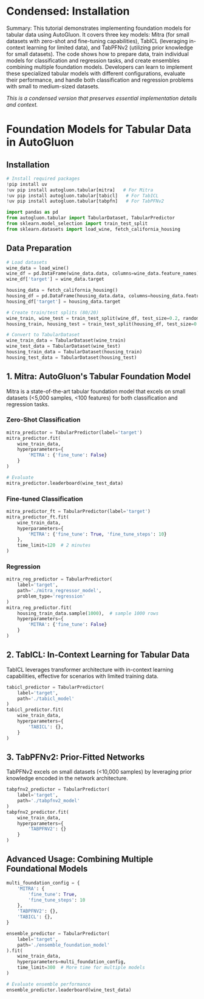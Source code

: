 # Condensed: Installation

Summary: This tutorial demonstrates implementing foundation models for tabular data using AutoGluon. It covers three key models: Mitra (for small datasets with zero-shot and fine-tuning capabilities), TabICL (leveraging in-context learning for limited data), and TabPFNv2 (utilizing prior knowledge for small datasets). The code shows how to prepare data, train individual models for classification and regression tasks, and create ensembles combining multiple foundation models. Developers can learn to implement these specialized tabular models with different configurations, evaluate their performance, and handle both classification and regression problems with small to medium-sized datasets.

*This is a condensed version that preserves essential implementation details and context.*

# Foundation Models for Tabular Data in AutoGluon

## Installation

```python
# Install required packages
!pip install uv
!uv pip install autogluon.tabular[mitra]   # For Mitra
!uv pip install autogluon.tabular[tabicl]   # For TabICL
!uv pip install autogluon.tabular[tabpfn]   # For TabPFNv2

import pandas as pd
from autogluon.tabular import TabularDataset, TabularPredictor
from sklearn.model_selection import train_test_split
from sklearn.datasets import load_wine, fetch_california_housing
```

## Data Preparation

```python
# Load datasets
wine_data = load_wine()
wine_df = pd.DataFrame(wine_data.data, columns=wine_data.feature_names)
wine_df['target'] = wine_data.target

housing_data = fetch_california_housing()
housing_df = pd.DataFrame(housing_data.data, columns=housing_data.feature_names)
housing_df['target'] = housing_data.target

# Create train/test splits (80/20)
wine_train, wine_test = train_test_split(wine_df, test_size=0.2, random_state=42, stratify=wine_df['target'])
housing_train, housing_test = train_test_split(housing_df, test_size=0.2, random_state=42)

# Convert to TabularDataset
wine_train_data = TabularDataset(wine_train)
wine_test_data = TabularDataset(wine_test)
housing_train_data = TabularDataset(housing_train)
housing_test_data = TabularDataset(housing_test)
```

## 1. Mitra: AutoGluon's Tabular Foundation Model

Mitra is a state-of-the-art tabular foundation model that excels on small datasets (<5,000 samples, <100 features) for both classification and regression tasks.

### Zero-Shot Classification

```python
mitra_predictor = TabularPredictor(label='target')
mitra_predictor.fit(
    wine_train_data,
    hyperparameters={
        'MITRA': {'fine_tune': False}
    }
)

# Evaluate
mitra_predictor.leaderboard(wine_test_data)
```

### Fine-tuned Classification

```python
mitra_predictor_ft = TabularPredictor(label='target')
mitra_predictor_ft.fit(
    wine_train_data,
    hyperparameters={
        'MITRA': {'fine_tune': True, 'fine_tune_steps': 10}
    },
    time_limit=120  # 2 minutes
)
```

### Regression

```python
mitra_reg_predictor = TabularPredictor(
    label='target',
    path='./mitra_regressor_model',
    problem_type='regression'
)
mitra_reg_predictor.fit(
    housing_train_data.sample(1000),  # sample 1000 rows
    hyperparameters={
        'MITRA': {'fine_tune': False}
    }
)
```

## 2. TabICL: In-Context Learning for Tabular Data

TabICL leverages transformer architecture with in-context learning capabilities, effective for scenarios with limited training data.

```python
tabicl_predictor = TabularPredictor(
    label='target',
    path='./tabicl_model'
)
tabicl_predictor.fit(
    wine_train_data,
    hyperparameters={
        'TABICL': {},
    }
)
```

## 3. TabPFNv2: Prior-Fitted Networks

TabPFNv2 excels on small datasets (<10,000 samples) by leveraging prior knowledge encoded in the network architecture.

```python
tabpfnv2_predictor = TabularPredictor(
    label='target',
    path='./tabpfnv2_model'
)
tabpfnv2_predictor.fit(
    wine_train_data,
    hyperparameters={
        'TABPFNV2': {}
    }
)
```

## Advanced Usage: Combining Multiple Foundational Models

```python
multi_foundation_config = {
    'MITRA': {
        'fine_tune': True,
        'fine_tune_steps': 10
    },
    'TABPFNV2': {},
    'TABICL': {},
}

ensemble_predictor = TabularPredictor(
    label='target',
    path='./ensemble_foundation_model'
).fit(
    wine_train_data,
    hyperparameters=multi_foundation_config,
    time_limit=300  # More time for multiple models
)

# Evaluate ensemble performance
ensemble_predictor.leaderboard(wine_test_data)
```